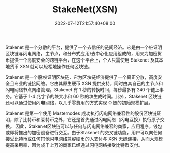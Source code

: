 ﻿---
weight: 
title: "StakeNet(XSN)"
description: "Stakenet 是一个分散的平台，提供了一个去信任的链间经济"
date: 2022-07-12T21:57:40+08:00
lastmod: 2022-07-12T16:45:40+08:00
draft: false
authors: ["浮尘"]
featuredImage: "stakenetxsn.webp"
link: "https://stakenet.io"
tags: ["数字代币","StakeNet(XSN)"]
categories: ["navigation"]
navigation: ["数字代币"]
lightgallery: true
toc: true
pinned: false
recommend: false
recommend1: false
---
Stakenet 是一个分散的平台，提供了一个去信任的链间经济。它是由一个桩证明区块链与闪电网络，主节点，和分布式应用/去中心化应用组成的，用来为加密货币提供一个高度安全的跨链平台，在这个平台上，个人只需使用 Stakenet 及其本地货币 XSN 就可以轻松地操作任何区块链。

Stakenet 是一个股权证明区块链，它为区块链经济提供了一个真正分散，高度安全且专业的链接网络。它由其原生硬币 XSN 提供支持，同时由其自己的主节点和闪电网络节点网络管理。Stakenet 有 1 秒的转换时间，每秒最多有 240 个链上事务。它基于 1-4 兆字节的块大小和 60 秒的块生成时间。此外，Stakenet 区块链还可以通过使用闪电网络，以几乎零费用的方式实现 O 链的初始规模扩展。

Stakenet 是第一个使用 Masternodes 成功执行闪电网络兼容性的股份区块链证明，除了比特币和莱特币之外，它还是首先通过闪电网络（闪电互换）执行原子交换。 因此，Stakenet区块链可以与任何与闪电网络兼容的商家，应用程序，钱包或即将推出的加密设备进行交互。由于Stakenet 的交叉链功能，用户可以向任何接受比特币或任何其他闪电网络兼容硬币的人支付与 XSN 无缝连接，从而大规模提高采用率，因为成千上万的商家已经通过闪电网络接受比特币支付。